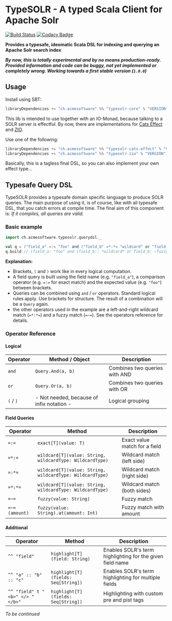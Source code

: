 TypeSOLR - A typed Scala Client for Apache Solr 
===============================================

[![Build Status](https://travis-ci.org/acme-software/typesolr.svg?branch=master)](https://travis-ci.org/acme-software/typesolr) [![Codacy Badge](https://api.codacy.com/project/badge/Grade/3f4d6692386840668589bbf17d90437b)](https://www.codacy.com/app/frne/typesolr?utm_source=github.com&amp;utm_medium=referral&amp;utm_content=acme-software/typesolr&amp;utm_campaign=Badge_Grade)

**Provides a typesafe, ideomatic Scala DSL for indexing and querying an Apache Solr search index**

***By now, this is totally experimental and by no means production-ready. Provided information and code can be buggy, 
not yet implemented or completely wrong. Working towards a first stable version (`1.0.0`)***

Usage
-----

Install using SBT:

```scala
libraryDependencies += "ch.acmesoftware" %% "typesolr-core" % "VERSION"
```

This lib is intended to use together with an IO-Monad, because talking to a SOLR server is effectful. By now, there are 
implementations for [Cats Effect](https://typelevel.org/cats-effect/) and [ZIO](https://scalaz.github.io/scalaz-zio/).

Use one of the following:

```scala
libraryDependencies += "ch.acmesoftware" %% "typesolr-cats-effect" % "VERSION"
libraryDependencies += "ch.acmesoftware" %% "typesolr-zio" % "VERSION"
```

Basically, this is a tagless final DSL, so you can also implement your own effect type...

Typesafe Query DSL
------------------

TypeSOLR provides a typesafe domain specific language to produce SOLR queries. The main purpose of using it, is of course, 
like with all typesafe DSL, that you catch errors at compile time. The final aim of this component is: *If it compiles, 
all queries are valid.*

### Basic example

```scala
import ch.acmesoftware.typesolr.querydsl._

val q = ("field_a" =:= "foo" and ("field_b" =*:*= "wildcard" or "field_b" =~= "fuzzy match"))
q.build // (field_a: "foo" and (field_b:: *wildcard* or field_b: ~fuzzy match))
```

**Explanation:**

-  Brackets, `(` and `)` work like in every logical computation.
-  A field query is built using the field name (e.g. `"field_a"`), a comparison operator (e.g. `=:=` for exact match) and
the expected value (e.g. `"foo"`) between brackets.
-  Queries can be combined using `and` / `or` operators. Standard logical rules apply. Use brackets for structure. The 
result of a combination will be a `Query` again.
-  the other operators used in the example are a left-and-right wildcard match (`=*:*=`) and a fuzzy match (`=~=`). See 
the operators reference for details.

### Operator Reference

#### Logical

| Operator      | Method / Object                                         | Description                          |
|---------------|---------------------------------------------------------|--------------------------------------|
| `and`         | `Query.And(a, b)`                                       | Combines two queries with AND        |
| `or`          | `Query.Or(a, b)`                                        | Combines two queries with OR         |
| `(` / `)`     | - Not needed, because of infix notation -               | Logical grouping                     |

#### Field Queries

| Operator      | Method                                                  | Description                          |
|---------------|---------------------------------------------------------|--------------------------------------|
| `=:=`         | `exact[T](value: T)`                                    | Exact value match for a field        |
| `=*:=`        | `wildcard[T](value: String, wildcardType: WildcardType)`| Wildcard match (left side)           |
| `=:*=`        | `wildcard[T](value: String, wildcardType: WildcardType)`| Wildcard match (right side)          |
| `=*:*=`       | `wildcard[T](value: String, wildcardType: WildcardType)`| Wildcard match (both sides)          |
| `=~=`         | `fuzzy(value: String)`                                  | Fuzzy match                          |
| `=~=(amount)` | `fuzzy(value: String).at(amount: Int)`                  | Fuzzy match with amount              |

#### Additional

| Operator                        | Method                             | Description                                               |
|---------------------------------|------------------------------------|-----------------------------------------------------------|
| `^^ "field"`                    | `highlight[T](field: String)`      | Enables SOLR's term highlighting for the given field name |
| `^^ "a" :: "b" :: "c"`          | `highlight[T](fields: Seq[String])`| Enables SOLR's term highlighting for multiple fields      |
| `^^ "field" t "<b>" </> "</b>"` | `highlight[T](fields: Seq[String])`| Highlighting with custom pre and pist tags                |

*To be continued*